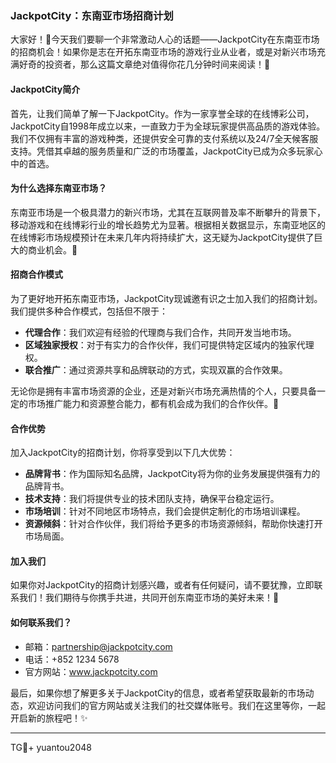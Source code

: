 ### JackpotCity：东南亚市场招商计划

大家好！👋今天我们要聊一个非常激动人心的话题——JackpotCity在东南亚市场的招商机会！如果你是志在开拓东南亚市场的游戏行业从业者，或是对新兴市场充满好奇的投资者，那么这篇文章绝对值得你花几分钟时间来阅读！🚀

#### JackpotCity简介

首先，让我们简单了解一下JackpotCity。作为一家享誉全球的在线博彩公司，JackpotCity自1998年成立以来，一直致力于为全球玩家提供高品质的游戏体验。我们不仅拥有丰富的游戏种类，还提供安全可靠的支付系统以及24/7全天候客服支持。凭借其卓越的服务质量和广泛的市场覆盖，JackpotCity已成为众多玩家心中的首选。

#### 为什么选择东南亚市场？

东南亚市场是一个极具潜力的新兴市场，尤其在互联网普及率不断攀升的背景下，移动游戏和在线博彩行业的增长趋势尤为显著。根据相关数据显示，东南亚地区的在线博彩市场规模预计在未来几年内将持续扩大，这无疑为JackpotCity提供了巨大的商业机会。🌟

#### 招商合作模式

为了更好地开拓东南亚市场，JackpotCity现诚邀有识之士加入我们的招商计划。我们提供多种合作模式，包括但不限于：

- **代理合作**：我们欢迎有经验的代理商与我们合作，共同开发当地市场。
- **区域独家授权**：对于有实力的合作伙伴，我们可提供特定区域内的独家代理权。
- **联合推广**：通过资源共享和品牌联动的方式，实现双赢的合作效果。

无论你是拥有丰富市场资源的企业，还是对新兴市场充满热情的个人，只要具备一定的市场推广能力和资源整合能力，都有机会成为我们的合作伙伴。🤝

#### 合作优势

加入JackpotCity的招商计划，你将享受到以下几大优势：

- **品牌背书**：作为国际知名品牌，JackpotCity将为你的业务发展提供强有力的品牌背书。
- **技术支持**：我们将提供专业的技术团队支持，确保平台稳定运行。
- **市场培训**：针对不同地区市场特点，我们会提供定制化的市场培训课程。
- **资源倾斜**：针对合作伙伴，我们将给予更多的市场资源倾斜，帮助你快速打开市场局面。

#### 加入我们

如果你对JackpotCity的招商计划感兴趣，或者有任何疑问，请不要犹豫，立即联系我们！我们期待与你携手共进，共同开创东南亚市场的美好未来！🎉

#### 如何联系我们？

- 邮箱：partnership@jackpotcity.com
- 电话：+852 1234 5678
- 官方网站：www.jackpotcity.com

最后，如果你想了解更多关于JackpotCity的信息，或者希望获取最新的市场动态，欢迎访问我们的官方网站或关注我们的社交媒体账号。我们在这里等你，一起开启新的旅程吧！✨

---

TG💪+ yuantou2048